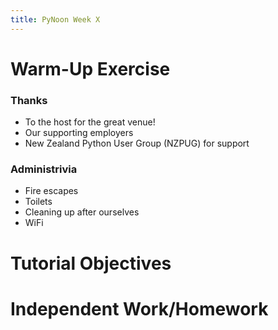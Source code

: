 ```yaml
---
title: PyNoon Week X
---
```


# Warm-Up Exercise


### Thanks

* To the host for the great venue!
* Our supporting employers
* New Zealand Python User Group (NZPUG) for support

### Administrivia

* Fire escapes
* Toilets
* Cleaning up after ourselves
* WiFi


# Tutorial Objectives


# Independent Work/Homework
